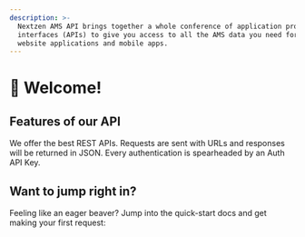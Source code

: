 ```yaml
---
description: >-
  Nextzen AMS API brings together a whole conference of application programming
  interfaces (APIs) to give you access to all the AMS data you need for your
  website applications and mobile apps.
---
```


# 👾 Welcome!

## Features of our API

We offer the best REST APIs. Requests are sent with URLs and responses will be returned in JSON. Every authentication is spearheaded by an Auth API Key.

## Want to jump right in?

Feeling like an eager beaver? Jump into the quick-start docs and get making your first request:
